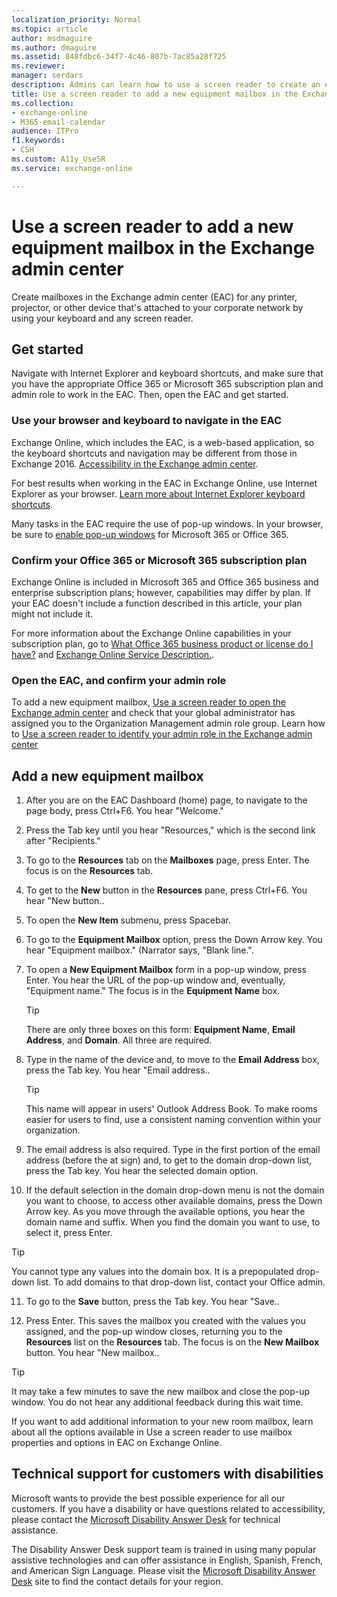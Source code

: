 ```yaml
---
localization_priority: Normal
ms.topic: article
author: msdmaguire
ms.author: dmaguire
ms.assetid: 848fdbc6-34f7-4c46-807b-7ac85a28f725
ms.reviewer: 
manager: serdars
description: Admins can learn how to use a screen reader to create an equipment mailbox in the Exchange admin center (EAC) in Exchange Online.
title: Use a screen reader to add a new equipment mailbox in the Exchange admin center
ms.collection: 
- exchange-online
- M365-email-calendar
audience: ITPro
f1.keywords:
- CSH
ms.custom: A11y_UseSR
ms.service: exchange-online

---
```


# Use a screen reader to add a new equipment mailbox in the Exchange admin center

Create mailboxes in the Exchange admin center (EAC) for any printer, projector, or other device that's attached to your corporate network by using your keyboard and any screen reader.

## Get started

Navigate with Internet Explorer and keyboard shortcuts, and make sure that you have the appropriate Office 365 or Microsoft 365 subscription plan and admin role to work in the EAC. Then, open the EAC and get started.

### Use your browser and keyboard to navigate in the EAC

Exchange Online, which includes the EAC, is a web-based application, so the keyboard shortcuts and navigation may be different from those in Exchange 2016. [Accessibility in the Exchange admin center](accessibility-in-exchange-admin-center.md).

For best results when working in the EAC in Exchange Online, use Internet Explorer as your browser. [Learn more about Internet Explorer keyboard shortcuts](https://support.microsoft.com/help/17456/).

Many tasks in the EAC require the use of pop-up windows. In your browser, be sure to [enable pop-up windows](https://support.microsoft.com/help/17479) for Microsoft 365 or Office 365.

### Confirm your Office 365 or Microsoft 365 subscription plan

Exchange Online is included in Microsoft 365 and Office 365 business and enterprise subscription plans; however, capabilities may differ by plan. If your EAC doesn't include a function described in this article, your plan might not include it.

For more information about the Exchange Online capabilities in your subscription plan, go to [What Office 365 business product or license do I have?](https://support.microsoft.com/office/f8ab5e25-bf3f-4a47-b264-174b1ee925fd) and [Exchange Online Service Description.](https://docs.microsoft.com/office365/servicedescriptions/exchange-online-service-description/exchange-online-service-description).

### Open the EAC, and confirm your admin role

To add a new equipment mailbox, [Use a screen reader to open the Exchange admin center](use-screen-reader-to-open-exchange-admin-center.md) and check that your global administrator has assigned you to the Organization Management admin role group. Learn how to [Use a screen reader to identify your admin role in the Exchange admin center](use-screen-reader-to-identify-admin-role-in-exchange-admin-center.md)

## Add a new equipment mailbox

1. After you are on the EAC Dashboard (home) page, to navigate to the page body, press Ctrl+F6. You hear "Welcome."

2. Press the Tab key until you hear "Resources," which is the second link after "Recipients."

3. To go to the **Resources** tab on the **Mailboxes** page, press Enter. The focus is on the **Resources** tab.

4. To get to the **New** button in the **Resources** pane, press Ctrl+F6. You hear "New button..

5. To open the **New Item** submenu, press Spacebar.

6. To go to the **Equipment Mailbox** option, press the Down Arrow key. You hear "Equipment mailbox." (Narrator says, "Blank line.".

7. To open a **New Equipment Mailbox** form in a pop-up window, press Enter. You hear the URL of the pop-up window and, eventually, "Equipment name." The focus is in the **Equipment Name** box.

   > [!TIP]
   > There are only three boxes on this form: **Equipment Name**, **Email Address**, and **Domain**. All three are required.

8. Type in the name of the device and, to move to the **Email Address** box, press the Tab key. You hear "Email address..

   > [!TIP]
   > This name will appear in users' Outlook Address Book. To make rooms easier for users to find, use a consistent naming convention within your organization.

9. The email address is also required. Type in the first portion of the email address (before the at sign) and, to get to the domain drop-down list, press the Tab key. You hear the selected domain option.

10. If the default selection in the domain drop-down menu is not the domain you want to choose, to access other available domains, press the Down Arrow key. As you move through the available options, you hear the domain name and suffix. When you find the domain you want to use, to select it, press Enter.

   > [!TIP]
   > You cannot type any values into the domain box. It is a prepopulated drop-down list. To add domains to that drop-down list, contact your Office admin.

11. To go to the **Save** button, press the Tab key. You hear "Save..

12. Press Enter. This saves the mailbox you created with the values you assigned, and the pop-up window closes, returning you to the **Resources** list on the **Resources** tab. The focus is on the **New Mailbox** button. You hear "New mailbox..

   > [!TIP]
   > It may take a few minutes to save the new mailbox and close the pop-up window. You do not hear any additional feedback during this wait time.

If you want to add additional information to your new room mailbox, learn about all the options available in Use a screen reader to use mailbox properties and options in EAC on Exchange Online.

## Technical support for customers with disabilities

Microsoft wants to provide the best possible experience for all our customers. If you have a disability or have questions related to accessibility, please contact the [Microsoft Disability Answer Desk](https://www.microsoft.com/Accessibility/disability-answer-desk) for technical assistance.

The Disability Answer Desk support team is trained in using many popular assistive technologies and can offer assistance in English, Spanish, French, and American Sign Language. Please visit the [Microsoft Disability Answer Desk](https://www.microsoft.com/Accessibility/disability-answer-desk) site to find the contact details for your region.
